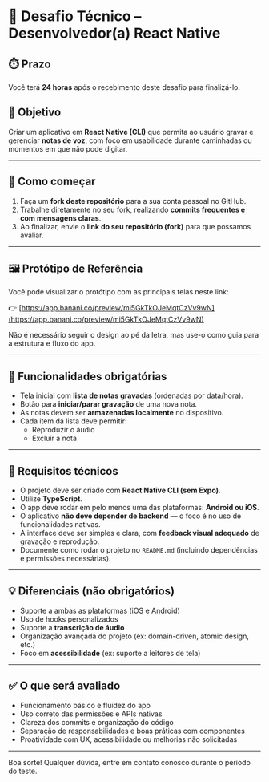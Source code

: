 # 🧪 Desafio Técnico – Desenvolvedor(a) React Native

## ⏱️ Prazo
Você terá **24 horas** após o recebimento deste desafio para finalizá-lo.

## 🎯 Objetivo
Criar um aplicativo em **React Native (CLI)** que permita ao usuário gravar e gerenciar **notas de voz**, com foco em usabilidade durante caminhadas ou momentos em que não pode digitar.

---

## 🧭 Como começar

1. Faça um **fork deste repositório** para a sua conta pessoal no GitHub.
2. Trabalhe diretamente no seu fork, realizando **commits frequentes e com mensagens claras**.
3. Ao finalizar, envie o **link do seu repositório (fork)** para que possamos avaliar.

---

## 🖼️ Protótipo de Referência

Você pode visualizar o protótipo com as principais telas neste link:

👉 [https://app.banani.co/preview/mi5GkTkOJeMqtCzVv9wN](https://app.banani.co/preview/mi5GkTkOJeMqtCzVv9wN)

Não é necessário seguir o design ao pé da letra, mas use-o como guia para a estrutura e fluxo do app.

---

## 🎤 Funcionalidades obrigatórias

- Tela inicial com **lista de notas gravadas** (ordenadas por data/hora).
- Botão para **iniciar/parar gravação** de uma nova nota.
- As notas devem ser **armazenadas localmente** no dispositivo.
- Cada item da lista deve permitir:
  - Reproduzir o áudio
  - Excluir a nota

---

## 🔧 Requisitos técnicos

- O projeto deve ser criado com **React Native CLI (sem Expo)**.
- Utilize **TypeScript**.
- O app deve rodar em pelo menos uma das plataformas: **Android ou iOS**.
- O aplicativo **não deve depender de backend** — o foco é no uso de funcionalidades nativas.
- A interface deve ser simples e clara, com **feedback visual adequado** de gravação e reprodução.
- Documente como rodar o projeto no `README.md` (incluindo dependências e permissões necessárias).

---

## 💡 Diferenciais (não obrigatórios)

- Suporte a ambas as plataformas (iOS e Android)
- Uso de hooks personalizados
- Suporte a **transcrição de áudio**
- Organização avançada do projeto (ex: domain-driven, atomic design, etc.)
- Foco em **acessibilidade** (ex: suporte a leitores de tela)

---

## ✅ O que será avaliado

- Funcionamento básico e fluidez do app
- Uso correto das permissões e APIs nativas
- Clareza dos commits e organização do código
- Separação de responsabilidades e boas práticas com componentes
- Proatividade com UX, acessibilidade ou melhorias não solicitadas

---

Boa sorte! Qualquer dúvida, entre em contato conosco durante o período do teste.
